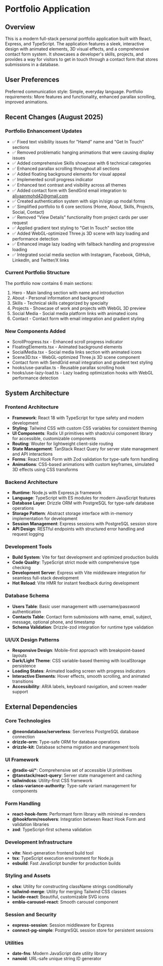 # Portfolio Application

## Overview

This is a modern full-stack personal portfolio application built with React, Express, and TypeScript. The application features a sleek, interactive design with animated elements, 3D visual effects, and a comprehensive contact form system. It showcases a developer's skills, projects, and provides a way for visitors to get in touch through a contact form that stores submissions in a database.

## User Preferences

Preferred communication style: Simple, everyday language.
Portfolio requirements: More features and functionality, enhanced parallax scrolling, improved animations.

## Recent Changes (August 2025)

### Portfolio Enhancement Updates
- ✅ Fixed text visibility issues for "Hamd" name and "Get In Touch" sections
- ✅ Removed problematic hanging animations that were causing display issues
- ✅ Added comprehensive Skills showcase with 6 technical categories
- ✅ Enhanced parallax scrolling throughout all sections
- ✅ Added floating background elements for visual appeal
- ✅ Implemented scroll progress indicator
- ✅ Enhanced text contrast and visibility across all themes
- ✅ Added contact form with SendGrid email integration to aliyaanmohd42@gmail.com
- ✅ Created authentication system with sign in/sign up modal forms
- ✅ Simplified portfolio to 6 core sections (Home, About, Skills, Projects, Social, Contact)
- ✅ Removed "View Details" functionality from project cards per user request
- ✅ Applied gradient text styling to "Get In Touch" section title
- ✅ Added WebGL-optimized Three.js 3D scene with lazy loading and performance detection
- ✅ Enhanced image lazy loading with fallback handling and progressive loading
- ✅ Integrated social media section with Instagram, Facebook, GitHub, LinkedIn, and Twitter/X links

### Current Portfolio Structure
The portfolio now contains 6 main sections:
1. Hero - Main landing section with name and introduction
2. About - Personal information and background
3. Skills - Technical skills categorized by specialty
4. Projects - Showcase of work and projects with WebGL 3D preview
5. Social Media - Social media platform links with animated icons
6. Contact - Contact form with email integration and gradient styling

### New Components Added
- ScrollProgress.tsx - Enhanced scroll progress indicator
- FloatingElements.tsx - Animated background elements
- SocialMedia.tsx - Social media links section with animated icons
- Scene3D.tsx - WebGL-optimized Three.js 3D scene component
- Contact form with SendGrid email integration and gradient text styling
- hooks/use-parallax.ts - Reusable parallax scrolling hook
- hooks/use-lazy-load.ts - Lazy loading optimization hooks with WebGL performance detection

## System Architecture

### Frontend Architecture
- **Framework**: React 18 with TypeScript for type safety and modern development
- **Styling**: Tailwind CSS with custom CSS variables for consistent theming
- **UI Components**: Radix UI primitives with shadcn/ui component library for accessible, customizable components
- **Routing**: Wouter for lightweight client-side routing
- **State Management**: TanStack React Query for server state management and API interactions
- **Forms**: React Hook Form with Zod validation for type-safe form handling
- **Animations**: CSS-based animations with custom keyframes, simulated 3D effects using CSS transforms

### Backend Architecture
- **Runtime**: Node.js with Express.js framework
- **Language**: TypeScript with ES modules for modern JavaScript features
- **Database Layer**: Drizzle ORM with PostgreSQL for type-safe database operations
- **Storage Pattern**: Abstract storage interface with in-memory implementation for development
- **Session Management**: Express sessions with PostgreSQL session store
- **API Design**: RESTful endpoints with structured error handling and request logging

### Development Tools
- **Build System**: Vite for fast development and optimized production builds
- **Code Quality**: TypeScript strict mode with comprehensive type checking
- **Development Server**: Express with Vite middleware integration for seamless full-stack development
- **Hot Reload**: Vite HMR for instant feedback during development

### Database Schema
- **Users Table**: Basic user management with username/password authentication
- **Contacts Table**: Contact form submissions with name, email, subject, message, optional phone, and timestamp
- **Schema Validation**: Drizzle-zod integration for runtime type validation

### UI/UX Design Patterns
- **Responsive Design**: Mobile-first approach with breakpoint-based layouts
- **Dark/Light Theme**: CSS variable-based theming with localStorage persistence
- **Loading States**: Animated loading screen with progress indicators
- **Interactive Elements**: Hover effects, smooth scrolling, and animated transitions
- **Accessibility**: ARIA labels, keyboard navigation, and screen reader support

## External Dependencies

### Core Technologies
- **@neondatabase/serverless**: Serverless PostgreSQL database connection
- **drizzle-orm**: Type-safe ORM for database operations
- **drizzle-kit**: Database schema migration and management tools

### UI Framework
- **@radix-ui/***: Comprehensive set of accessible UI primitives
- **@tanstack/react-query**: Server state management and caching
- **tailwindcss**: Utility-first CSS framework
- **class-variance-authority**: Type-safe variant management for components

### Form Handling
- **react-hook-form**: Performant form library with minimal re-renders
- **@hookform/resolvers**: Integration between React Hook Form and validation libraries
- **zod**: TypeScript-first schema validation

### Development Infrastructure
- **vite**: Next-generation frontend build tool
- **tsx**: TypeScript execution environment for Node.js
- **esbuild**: Fast JavaScript bundler for production builds

### Styling and Assets
- **clsx**: Utility for constructing className strings conditionally
- **tailwind-merge**: Utility for merging Tailwind CSS classes
- **lucide-react**: Beautiful, customizable SVG icons
- **embla-carousel-react**: Smooth carousel component

### Session and Security
- **express-session**: Session middleware for Express
- **connect-pg-simple**: PostgreSQL session store for persistent sessions

### Utilities
- **date-fns**: Modern JavaScript date utility library
- **nanoid**: URL-safe unique string ID generator